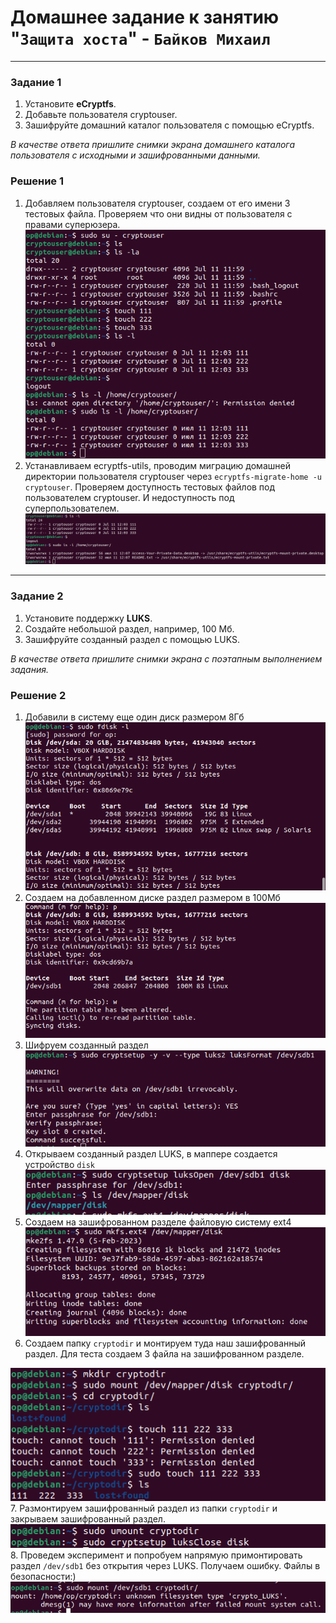 # Домашнее задание к занятию "`Защита хоста`" - `Байков Михаил`

---

### Задание 1

1. Установите **eCryptfs**.
2. Добавьте пользователя cryptouser.
3. Зашифруйте домашний каталог пользователя с помощью eCryptfs.


*В качестве ответа  пришлите снимки экрана домашнего каталога пользователя с исходными и зашифрованными данными.*  

### Решение 1
1. Добавляем пользователя cryptouser, создаем от его имени 3 тестовых файла. Проверяем что они видны от пользователя с правами суперюзера.
![step1](img/img01.png)
2. Устанавливаем ecryptfs-utils, проводим миграцию домашней директории пользователя cryptouser через `ecryptfs-migrate-home -u cryptouser`. Проверяем доступность тестовых файлов под пользователем cryptouser. И недоступность под суперпользователем.
![step2](img/img02.png)

---

### Задание 2

1. Установите поддержку **LUKS**.
2. Создайте небольшой раздел, например, 100 Мб.
3. Зашифруйте созданный раздел с помощью LUKS.

*В качестве ответа пришлите снимки экрана с поэтапным выполнением задания.*

### Решение 2
1. Добавили в систему еще один диск размером 8Гб
![step1](img/img03.png)
2. Создаем на добавленном диске раздел размером в 100Мб
![step2](img/img04.png)
3. Шифруем созданный раздел
![step3](img/img05.png)
4. Открываем созданный раздел LUKS, в маппере создается устройство `disk`
![step4](img/img06.png)
5. Создаем на зашифрованном разделе файловую систему ext4
![step5](img/img07.png)
6. Создаем папку `cryptodir` и монтируем туда наш зашифрованный раздел. Для теста создаем 3 файла на зашифрованном разделе.

![step6](img/img08.png)
7. Размонтируем зашифрованный раздел из папки `cryptodir` и закрываем зашифрованный раздел.
![step7](img/img09.png)
8. Проведем эксперимент и попробуем напрямую примонтировать раздел `/dev/sdb1` без открытия через LUKS. Получаем ошибку. Файлы в безопасности:)
![step7](img/img10.png)
